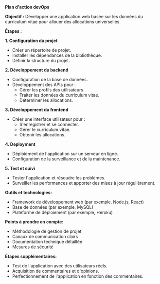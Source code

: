 **Plan d'action devOps**

**Objectif :** Développer une application web basée sur les données du curriculum vitae pour allouer des allocations universelles.

**Étapes :**

**1. Configuration du projet**

- Créer un répertoire de projet.
- Installer les dépendances de la bibliothèque.
- Définir la structure du projet.

**2. Développement du backend**

- Configuration de la base de données.
- Développement des APIs pour :
    - Gérer les profils des utilisateurs.
    - Traiter les données du curriculum vitae.
    - Déterminer les allocations.

**3. Développement du frontend**

- Créer une interface utilisateur pour :
    - S'enregistrer et se connecter.
    - Gérer le curriculum vitae.
    - Obtenir les allocations.

**4. Deployment**

- Déploiement de l'application sur un serveur en ligne.
- Configuration de la surveillance et de la maintenance.

**5. Test et suivi**

- Tester l'application et résoudre les problèmes.
- Surveiller les performances et apporter des mises à jour régulièrement.

**Outils et technologies:**

- Framework de développement web (par exemple, Node.js, React)
- Base de données (par exemple, MySQL)
- Plateforme de déploiement (par exemple, Heroku)

**Points à prendre en compte:**

- Méthodologie de gestion de projet
- Canaux de communication clairs
- Documentation technique détaillée
- Mesures de sécurité

**Étapes supplémentaires:**

- Test de l'application avec des utilisateurs réels.
- Acquisition de commentaires et d'opinions.
- Perfectionnement de l'application en fonction des commentaires.